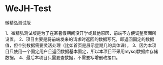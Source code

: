# WeJH-Test
微精弘测试版

1、微精弘测试版是为了在寒暑假期间没开学或其他原因，前端不方便调整页面所设置。
2、项目主要是将前端发来的请求时返回的数据写死，即返回固定的数据值，但个别数据需要灵活处理（比如首页是展示星期几的具体课）。
3、因为本项目只使用一个固定用户且返回数据基本固定，所以本项目不采用mysql数据库存储数据。
4、最后本项目只需要查数据，不需要写增删改接口。